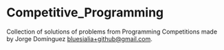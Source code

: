 # Competitive_Programming
Collection of solutions of problems from Programming Competitions made by Jorge Domínguez <bluesialia+github@gmail.com>.
